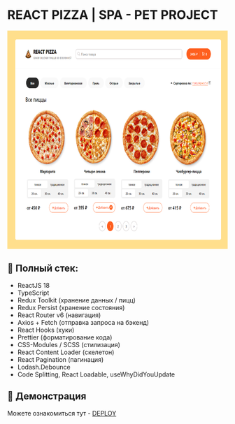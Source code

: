 # REACT PIZZA | SPA - PET PROJECT

<p align="center">
  <img src="src/assets/img/preview.png" alt="site preview" width="900" height="500">
</p>

## 📝 Полный стек:
- ReactJS 18
- TypeScript
- Redux Toolkit (хранение данных / пицц)
- Redux Persist (хранение состояния)
- React Router v6 (навигация)
- Axios + Fetch (отправка запроса на бэкенд)
- React Hooks (хуки)
- Prettier (форматирование кода)
- CSS-Modules / SCSS (стилизация)
- React Content Loader (скелетон)
- React Pagination (пагинация)
- Lodash.Debounce
- Code Splitting, React Loadable, useWhyDidYouUpdate

## 👀 Демонстрация
Можете ознакомиться тут - [DEPLOY](https://react-pizza-deploy.netlify.app/)
